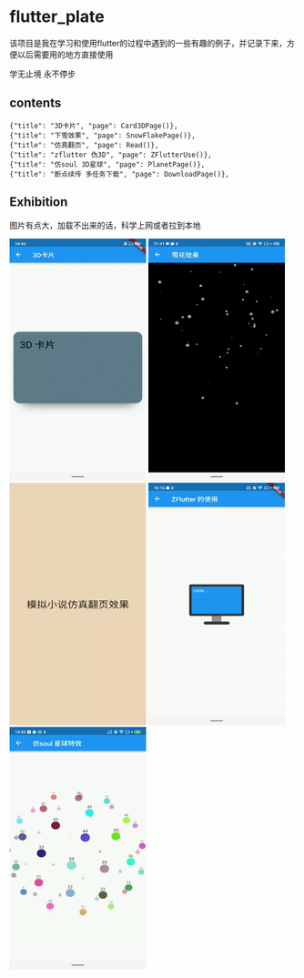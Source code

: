 # flutter_plate

该项目是我在学习和使用flutter的过程中遇到的一些有趣的例子，并记录下来，方便以后需要用的地方直接使用

学无止境 永不停步



## contents
    {"title": "3D卡片", "page": Card3DPage()},
    {"title": "下雪效果", "page": SnowFlakePage()},
    {"title": "仿真翻页", "page": Read()},
    {"title": "zflutter 伪3D", "page": ZFlutterUse()},
    {"title": "仿soul 3D星球", "page": PlanetPage()},
    {"title": "断点续传 多任务下载", "page": DownloadPage()},


## Exhibition
图片有点大，加载不出来的话，科学上网或者拉到本地

<div>

  <img src="https://github.com/zhou-Flutter/flutter_plate/blob/master/assets/3D_Card.gif?raw=true" width="240px" height="426px"/>
  <img src="https://github.com/zhou-Flutter/flutter_plate/blob/master/assets/snowflake.gif?raw=true" width="240px" height="426px"/>
  <img src="https://github.com/zhou-Flutter/flutter_plate/blob/master/assets/simulate_page.gif?raw=true" width="240px" height="426px"/>
  <img src="https://raw.githubusercontent.com/zhou-Flutter/flutter_plate/master/assets/zFlutter.gif" width="240px" height="426px"/>
  <img src="https://raw.githubusercontent.com/zhou-Flutter/flutter_plate/master/assets/planet.gif" width="240px" height="426px"/>
 
 
</div>

 

